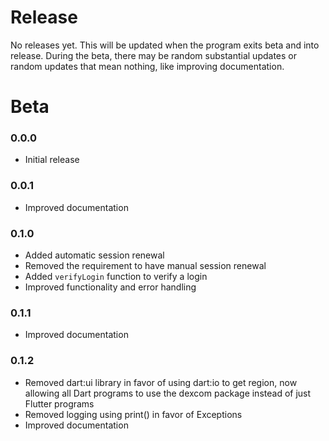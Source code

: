 # Release
No releases yet. This will be updated when the program exits beta and into release. During the beta, there may be random substantial updates or random updates that mean nothing, like improving documentation.

# Beta

### 0.0.0
- Initial release

### 0.0.1
- Improved documentation

### 0.1.0
- Added automatic session renewal
- Removed the requirement to have manual session renewal
- Added `verifyLogin` function to verify a login
- Improved functionality and error handling

### 0.1.1
- Improved documentation

### 0.1.2
- Removed dart:ui library in favor of using dart:io to get region, now allowing all Dart programs to use the dexcom package instead of just Flutter programs
- Removed logging using print() in favor of Exceptions
- Improved documentation